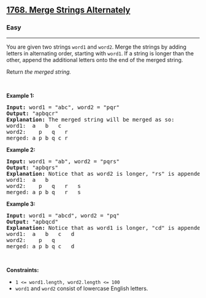 <h2><a href="https://leetcode.com/problems/merge-strings-alternately/">1768. Merge Strings Alternately</a></h2><h3>Easy</h3><hr><div><p class="extension-adhd-reader-p"><span class="extension-adhd-reader-wrapper"><span class="extension-adhd-reader-container"><span class="extension-adhd-reader-boldify">Y</span>ou</span> <span class="extension-adhd-reader-container"><span class="extension-adhd-reader-boldify">a</span>re</span> <span class="extension-adhd-reader-container"><span class="extension-adhd-reader-boldify">g</span>iven</span> <span class="extension-adhd-reader-container"><span class="extension-adhd-reader-boldify">t</span>wo</span> <span class="extension-adhd-reader-container"><span class="extension-adhd-reader-boldify">st</span>rings</span> </span><code><span class="extension-adhd-reader-wrapper"><span class="extension-adhd-reader-container"><span class="extension-adhd-reader-boldify">w</span>ord1</span></span></code><span class="extension-adhd-reader-wrapper"> <span class="extension-adhd-reader-container"><span class="extension-adhd-reader-boldify">a</span>nd</span> </span><code><span class="extension-adhd-reader-wrapper"><span class="extension-adhd-reader-container"><span class="extension-adhd-reader-boldify">w</span>ord2</span></span></code><span class="extension-adhd-reader-wrapper">. <span class="extension-adhd-reader-container"><span class="extension-adhd-reader-boldify">M</span>erge</span> <span class="extension-adhd-reader-container"><span class="extension-adhd-reader-boldify">t</span>he</span> <span class="extension-adhd-reader-container"><span class="extension-adhd-reader-boldify">st</span>rings</span> by <span class="extension-adhd-reader-container"><span class="extension-adhd-reader-boldify">ad</span>ding</span> <span class="extension-adhd-reader-container"><span class="extension-adhd-reader-boldify">le</span>tters</span> in <span class="extension-adhd-reader-container"><span class="extension-adhd-reader-boldify">alt</span>ernating</span> <span class="extension-adhd-reader-container"><span class="extension-adhd-reader-boldify">or</span>der,</span> <span class="extension-adhd-reader-container"><span class="extension-adhd-reader-boldify">st</span>arting</span> <span class="extension-adhd-reader-container"><span class="extension-adhd-reader-boldify">w</span>ith</span> </span><code><span class="extension-adhd-reader-wrapper"><span class="extension-adhd-reader-container"><span class="extension-adhd-reader-boldify">w</span>ord1</span></span></code><span class="extension-adhd-reader-wrapper">. If a <span class="extension-adhd-reader-container"><span class="extension-adhd-reader-boldify">st</span>ring</span> is <span class="extension-adhd-reader-container"><span class="extension-adhd-reader-boldify">lo</span>nger</span> <span class="extension-adhd-reader-container"><span class="extension-adhd-reader-boldify">t</span>han</span> <span class="extension-adhd-reader-container"><span class="extension-adhd-reader-boldify">t</span>he</span> <span class="extension-adhd-reader-container"><span class="extension-adhd-reader-boldify">ot</span>her,</span> <span class="extension-adhd-reader-container"><span class="extension-adhd-reader-boldify">ap</span>pend</span> <span class="extension-adhd-reader-container"><span class="extension-adhd-reader-boldify">t</span>he</span> <span class="extension-adhd-reader-container"><span class="extension-adhd-reader-boldify">add</span>itional</span> <span class="extension-adhd-reader-container"><span class="extension-adhd-reader-boldify">le</span>tters</span> <span class="extension-adhd-reader-container"><span class="extension-adhd-reader-boldify">o</span>nto</span> <span class="extension-adhd-reader-container"><span class="extension-adhd-reader-boldify">t</span>he</span> <span class="extension-adhd-reader-container"><span class="extension-adhd-reader-boldify">e</span>nd</span> of <span class="extension-adhd-reader-container"><span class="extension-adhd-reader-boldify">t</span>he</span> <span class="extension-adhd-reader-container"><span class="extension-adhd-reader-boldify">me</span>rged</span> <span class="extension-adhd-reader-container"><span class="extension-adhd-reader-boldify">st</span>ring.</span></span></p>

<p class="extension-adhd-reader-p"><span class="extension-adhd-reader-wrapper"><span class="extension-adhd-reader-container"><span class="extension-adhd-reader-boldify">Re</span>turn</span> </span><em><span class="extension-adhd-reader-wrapper"><span class="extension-adhd-reader-container"><span class="extension-adhd-reader-boldify">t</span>he</span> <span class="extension-adhd-reader-container"><span class="extension-adhd-reader-boldify">me</span>rged</span> <span class="extension-adhd-reader-container"><span class="extension-adhd-reader-boldify">st</span>ring.</span></span></em></p>

<p class="extension-adhd-reader-p">&nbsp;</p>
<p class="extension-adhd-reader-p"><strong class="example"><span class="extension-adhd-reader-wrapper"><span class="extension-adhd-reader-container"><span class="extension-adhd-reader-boldify">Ex</span>ample</span> 1:</span></strong></p>

<pre><strong>Input:</strong> word1 = "abc", word2 = "pqr"
<strong>Output:</strong> "apbqcr"
<strong>Explanation:</strong>&nbsp;The merged string will be merged as so:
word1:  a   b   c
word2:    p   q   r
merged: a p b q c r
</pre>

<p class="extension-adhd-reader-p"><strong class="example"><span class="extension-adhd-reader-wrapper"><span class="extension-adhd-reader-container"><span class="extension-adhd-reader-boldify">Ex</span>ample</span> 2:</span></strong></p>

<pre><strong>Input:</strong> word1 = "ab", word2 = "pqrs"
<strong>Output:</strong> "apbqrs"
<strong>Explanation:</strong>&nbsp;Notice that as word2 is longer, "rs" is appended to the end.
word1:  a   b 
word2:    p   q   r   s
merged: a p b q   r   s
</pre>

<p class="extension-adhd-reader-p"><strong class="example"><span class="extension-adhd-reader-wrapper"><span class="extension-adhd-reader-container"><span class="extension-adhd-reader-boldify">Ex</span>ample</span> 3:</span></strong></p>

<pre><strong>Input:</strong> word1 = "abcd", word2 = "pq"
<strong>Output:</strong> "apbqcd"
<strong>Explanation:</strong>&nbsp;Notice that as word1 is longer, "cd" is appended to the end.
word1:  a   b   c   d
word2:    p   q 
merged: a p b q c   d
</pre>

<p class="extension-adhd-reader-p">&nbsp;</p>
<p class="extension-adhd-reader-p"><strong><span class="extension-adhd-reader-wrapper"><span class="extension-adhd-reader-container"><span class="extension-adhd-reader-boldify">Cons</span>traints:</span></span></strong></p>

<ul>
	<li><code>1 &lt;= word1.length, word2.length &lt;= 100</code></li>
	<li><code>word1</code> and <code>word2</code> consist of lowercase English letters.</li>
</ul></div>